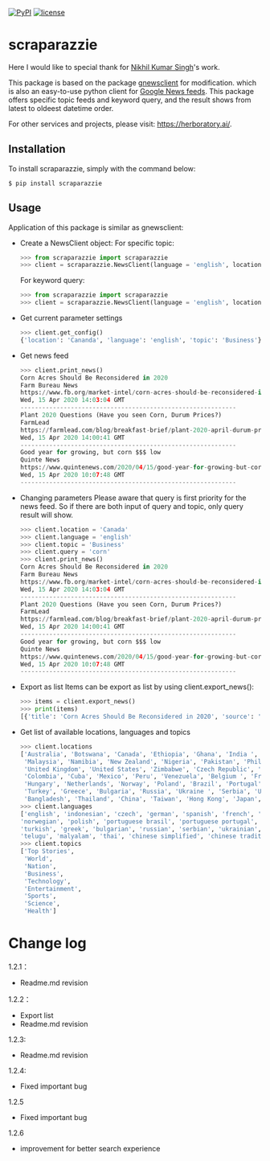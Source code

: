 [![PyPI](https://img.shields.io/badge/PyPi-v1.12-f39f37.svg)](https://pypi.org/project/scraparazzie/1.2.3/)
[![license](https://img.shields.io/github/license/mashape/apistatus.svg?maxAge=2592000)](https://github.com/herboratory/scaparazzie/blob/master/LICENSE.txt)

# scraparazzie

Here I would like to special thank for [Nikhil Kumar Singh](https://github.com/nikhilkumarsingh)'s work.

This package is based on the package [gnewsclient](https://github.com/nikhilkumarsingh/gnewsclient) for modification. which is also an easy-to-use python client for [Google News feeds](https://news.google.com/). This package offers specific topic feeds and keyword query, and the result shows from latest to oldeest datetime order.

For other services and projects, please visit: https://herboratory.ai/.

## Installation

To install scraparazzie, simply with the command below:
```
$ pip install scraparazzie
```

## Usage
Application of this package is similar as gnewsclient:

- Create a NewsClient object:
    For specific topic:
    ```python
    >>> from scraparazzie import scraparazzie
    >>> client = scraparazzie.NewsClient(language = 'english', location = 'Canada', topic = 'Business', max_results = 3)
    ```
    For keyword query: 
    ```python
    >>> from scraparazzie import scraparazzie
    >>> client = scraparazzie.NewsClient(language = 'english', location = 'Canada', query = 'corn', max_results = 3)
    ```
- Get current parameter settings
    ```python
    >>> client.get_config()
    {'location': 'Cananda', 'language': 'english', 'topic': 'Business'}
    ```

- Get news feed
    ```python
    >>> client.print_news()
    Corn Acres Should Be Reconsidered in 2020
    Farm Bureau News
    https://www.fb.org/market-intel/corn-acres-should-be-reconsidered-in-2020
    Wed, 15 Apr 2020 14:03:04 GMT
    ------------------------------------------------------------
    Plant 2020 Questions (Have you seen Corn, Durum Prices?)
    FarmLead
    https://farmlead.com/blog/breakfast-brief/plant-2020-april-durum-prices/
    Wed, 15 Apr 2020 14:00:41 GMT
    ------------------------------------------------------------
    Good year for growing, but corn $$$ low
    Quinte News
    https://www.quintenews.com/2020/04/15/good-year-for-growing-but-corn-low/
    Wed, 15 Apr 2020 10:07:48 GMT
    ------------------------------------------------------------
    ```

- Changing parameters
    Please aware that query is first priority for the news feed. So if there are both input of query and topic, only query result will show.

    ```python
    >>> client.location = 'Canada'
    >>> client.language = 'english'
    >>> client.topic = 'Business'
    >>> client.query = 'corn'
    >>> client.print_news()
    Corn Acres Should Be Reconsidered in 2020
    Farm Bureau News
    https://www.fb.org/market-intel/corn-acres-should-be-reconsidered-in-2020
    Wed, 15 Apr 2020 14:03:04 GMT
    ------------------------------------------------------------
    Plant 2020 Questions (Have you seen Corn, Durum Prices?)
    FarmLead
    https://farmlead.com/blog/breakfast-brief/plant-2020-april-durum-prices/
    Wed, 15 Apr 2020 14:00:41 GMT
    ------------------------------------------------------------
    Good year for growing, but corn $$$ low
    Quinte News
    https://www.quintenews.com/2020/04/15/good-year-for-growing-but-corn-low/
    Wed, 15 Apr 2020 10:07:48 GMT
    ------------------------------------------------------------
    ```

- Export as list
    Items can be export as list by using client.export_news():

    ```python
    >>> items = client.export_news()
    >>> print(items)
    [{'title': 'Corn Acres Should Be Reconsidered in 2020', 'source': 'Farm Bureau News', 'link': 'https://www.fb.org/market-intel/corn-acres-should-be-reconsidered-in-2020', 'publish_date': 'Wed, 15 Apr 2020 14:03:04 GMT'}, {'title': 'Plant 2020 Questions (Have you seen Corn, Durum Prices?)', 'source': 'FarmLead', 'link': 'https://farmlead.com/blog/breakfast-brief/plant-2020-april-durum-prices/', 'publish_date': 'Wed, 15 Apr 2020 14:00:41 GMT'}, {'title': 'Good year for growing, but corn $$$ low', 'source': 'Quinte News', 'link': 'https://www.quintenews.com/2020/04/15/good-year-for-growing-but-corn-low/', 'publish_date': 'Wed, 15 Apr 2020 10:07:48 GMT'}]
    ```

- Get list of available locations, languages and topics
    ```python
    >>> client.locations
    ['Australia', 'Botswana', 'Canada', 'Ethiopia', 'Ghana', 'India ', 'Indonesia', 'Ireland', 'Israel', 'Kenya', 'Latvia',
     'Malaysia', 'Namibia', 'New Zealand', 'Nigeria', 'Pakistan', 'Philippines', 'Singapore', 'South Africa', 'Tanzania', 'Uganda', 
     'United Kingdom', 'United States', 'Zimbabwe', 'Czech Republic', 'Germany', 'Austria', 'Switzerland', 'Argentina', 'Chile',
     'Colombia', 'Cuba', 'Mexico', 'Peru', 'Venezuela', 'Belgium ', 'France', 'Morocco', 'Senegal', 'Italy', 'Lithuania', 
     'Hungary', 'Netherlands', 'Norway', 'Poland', 'Brazil', 'Portugal', 'Romania', 'Slovakia', 'Slovenia', 'Sweden', 'Vietnam',
     'Turkey', 'Greece', 'Bulgaria', 'Russia', 'Ukraine ', 'Serbia', 'United Arab Emirates', 'Saudi Arabia', 'Lebanon', 'Egypt',
     'Bangladesh', 'Thailand', 'China', 'Taiwan', 'Hong Kong', 'Japan', 'Republic of Korea']
    >>> client.languages
    ['english', 'indonesian', 'czech', 'german', 'spanish', 'french', 'italian', 'latvian', 'lithuanian', 'hungarian', 'dutch', 
    'norwegian', 'polish', 'portuguese brasil', 'portuguese portugal', 'romanian', 'slovak', 'slovenian', 'swedish', 'vietnamese', 
    'turkish', 'greek', 'bulgarian', 'russian', 'serbian', 'ukrainian', 'hebrew', 'arabic', 'marathi', 'hindi', 'bengali', 'tamil', 
    'telugu', 'malyalam', 'thai', 'chinese simplified', 'chinese traditional', 'japanese', 'korean']
    >>> client.topics
    ['Top Stories',
     'World',
     'Nation',
     'Business',
     'Technology',
     'Entertainment',
     'Sports',
     'Science',
     'Health']
    ```

# Change log

1.2.1：
- Readme.md revision

1.2.2：
- Export list
- Readme.md revision

1.2.3:
- Readme.md revision

1.2.4:
- Fixed important bug

1.2.5
- Fixed important bug

1.2.6
- improvement for better search experience